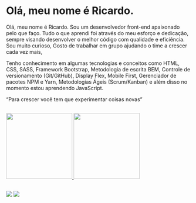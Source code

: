 # Olá, meu nome é Ricardo.

Olá, meu nome é Ricardo. Sou um desenvolvedor front-end apaixonado pelo que faço. Tudo o que aprendi foi através do meu esforço e dedicação, sempre visando desenvolver o melhor código com qualidade e eficiência. Sou muito curioso, Gosto de trabalhar em grupo ajudando o time a crescer cada vez mais, 

Tenho conhecimento em algumas tecnologias e conceitos como HTML, CSS, SASS, Framework Bootstrap, Metodologia de escrita BEM, Controle de versionamento (Git/GitHub), Display Flex, Mobile First, Gerenciador de pacotes NPM e Yarn, Metodologias Ágeis (Scrum/Kanban) e além disso no momento estou aprendendo JavaScript.

“Para crescer você tem que experimentar coisas novas”

##

<div>
<a href="https://github.com/ricardosousabr">
<img height="180em" src="https://github-readme-stats.vercel.app/api/top-langs/?username=ricardosousabr&layout=compact&langs_count=7&theme=dracula"/>
<img height="180em" src="https://github-readme-stats.vercel.app/api?username=ricardosousabr&show_icons=true&theme=dracula&include_all_commits=true&count_private=true"/>
</div>

##
  
<a href = "mailto:ricardo.br.pi@gmail.com"><img src="https://img.shields.io/badge/Gmail-D14836?style=for-the-badge&logo=gmail&logoColor=white" target="_blank"></a>
<a href="https://www.linkedin.com/in/ricardo-sousa-oliveira" target="_blank"><img src="https://img.shields.io/badge/-LinkedIn-%230077B5?style=for-the-badge&logo=linkedin&logoColor=white" target="_blank"></a>
